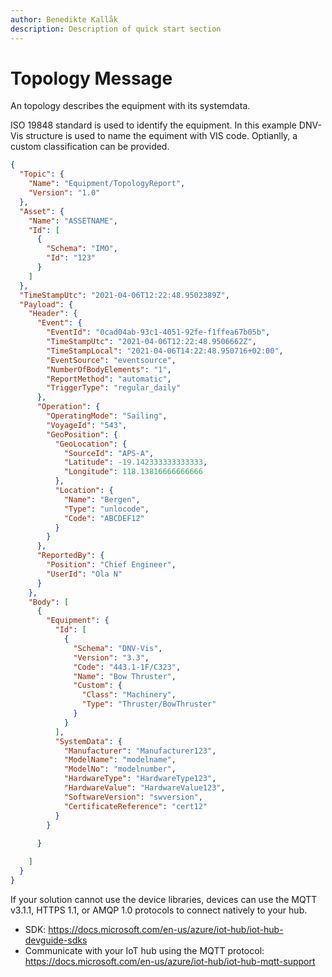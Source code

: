 ```yaml
---
author: Benedikte Kallåk
description: Description of quick start section
---
```


# Topology Message
An topology describes the equipment with its systemdata.

ISO 19848 standard is used to identify the equipment. In this example DNV-Vis structure is used to name the equiment with VIS code.
Optianlly, a custom classification can be provided.

```json
{
  "Topic": {
    "Name": "Equipment/TopologyReport",
    "Version": "1.0"
  },
  "Asset": {
    "Name": "ASSETNAME",
    "Id": [
      {
        "Schema": "IMO",
        "Id": "123"
      }      
    ]
  },
  "TimeStampUtc": "2021-04-06T12:22:48.9502389Z",
  "Payload": {
    "Header": {
      "Event": {
        "EventId": "0cad04ab-93c1-4051-92fe-f1ffea67b05b",
        "TimeStampUtc": "2021-04-06T12:22:48.9506662Z",
        "TimeStampLocal": "2021-04-06T14:22:48.950716+02:00",
        "EventSource": "eventsource",
        "NumberOfBodyElements": "1",
        "ReportMethod": "automatic",
        "TriggerType": "regular_daily"
      },
      "Operation": {
        "OperatingMode": "Sailing",
        "VoyageId": "543",
        "GeoPosition": {
          "GeoLocation": {
            "SourceId": "APS-A",
            "Latitude": -19.142333333333333,
            "Longitude": 118.13816666666666
          },
          "Location": {
            "Name": "Bergen",
            "Type": "unlocode",
            "Code": "ABCDEF12"
          }
        }
      },
      "ReportedBy": {
        "Position": "Chief Engineer",
        "UserId": "Ola N"
      }
    },
    "Body": [
      {
        "Equipment": {
          "Id": [
            {
              "Schema": "DNV-Vis",
              "Version": "3.3",
              "Code": "443.1-1F/C323",
              "Name": "Bow Thruster",
              "Custom": {
                "Class": "Machinery",
                "Type": "Thruster/BowThruster"
              }
            }            
          ],
          "SystemData": {
            "Manufacturer": "Manufacturer123",
            "ModelName": "modelname",
            "ModelNo": "modelnumber",
            "HardwareType": "HardwareType123",
            "HardwareValue": "HardwareValue123",
            "SoftwareVersion": "swversion",
            "CertificateReference": "cert12"
          }          
        }
        
      }

    ]
  }
}

```

If your solution cannot use the device libraries, devices can use the MQTT v3.1.1, HTTPS 1.1, or AMQP 1.0 protocols to connect natively to your hub.
- SDK: https://docs.microsoft.com/en-us/azure/iot-hub/iot-hub-devguide-sdks
- Communicate with your IoT hub using the MQTT protocol: https://docs.microsoft.com/en-us/azure/iot-hub/iot-hub-mqtt-support
